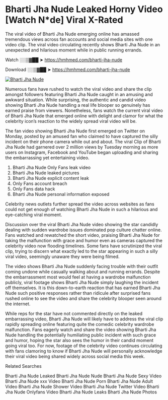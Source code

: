 ﻿# Bharti Jha Nude Leaked Horny Video [Watch N*de] Viral X-Rated

The viral video of ﻿Bharti Jha Nude emerging online has amassed tremendous views across fan accounts and social media sites with one video clip. The viral video circulating recently shows ﻿Bharti Jha Nude in an unexpected and hilarious moment while in public running errands. 

Watch ░░▒▓██ ➤ https://hmhmed.com/bharti-jha-nude

Download ░░▒▓██ ➤ https://hmhmed.com/bharti-jha-nude

[![Bharti Jha Nude](https://i.imgur.com/dJHk4Zq.gif)](https://hmhmed.com/bharti-jha-nude)

Numerous fans have rushed to watch the viral video and share the clip amongst followers featuring ﻿Bharti Jha Nude caught in an amusing and awkward situation. While surprising, the authentic and candid video showing ﻿Bharti Jha Nude handling a real life blooper so genuinely has earned praise from viewers. Nonetheless, fans watch the current viral video of ﻿Bharti Jha Nude that emerged online with delight and clamor for what the celebrity icon’s reaction to the widely spread viral video will be.

The fan video showing ﻿Bharti Jha Nude first emerged on Twitter on Monday, posted by an amused fan who claimed to have captured the silly incident on their phone camera while out and about. The viral Clip of ﻿Bharti Jha Nude had garnered over 2 million views by Tuesday morning as more users on Instagram, Facebook and YouTube began uploading and sharing the embarrassing yet entertaining video. 

1. ﻿Bharti Jha Nude Only Fans leak video
2. ﻿Bharti Jha Nude leaked pictures
3. ﻿Bharti Jha Nude explicit content leak
4. Only Fans account breach
5. Only Fans data hack
6. ﻿Bharti Jha Nude personal information exposed

Celebrity news outlets further spread the video across websites as fans could not get enough of watching ﻿Bharti Jha Nude in such a hilarious and eye-catching viral moment. 

Discussion over the viral ﻿Bharti Jha Nude video showing the star candidly dealing with sudden wardrobe issues dominated pop culture chatter online. Fans watched and rewatched the short video, praising ﻿Bharti Jha Nude for taking the malfunction with grace and humor even as cameras captured the celebrity video now flooding timelines. Some fans have scrutinized the viral clip, trying to discern what exactly led to the star appearing in such a silly viral video, seemingly unaware they were being filmed.

The video shows ﻿Bharti Jha Nude suddenly facing trouble with their outfit coming undone while casually walking about and running errands. Despite the embarrassment most would feel at having a wardrobe malfunction publicly, viral footage shows ﻿Bharti Jha Nude simply laughing the incident off themselves. It is this down-to-earth reaction that has earned ﻿Bharti Jha Nude such positive responses rather than ridicule after surprised fans rushed online to see the video and share the celebrity blooper seen around the internet.  

While reps for the star have not commented directly on the leaked embarrassing video, ﻿Bharti Jha Nude will likely have to address the viral clip rapidly spreading online featuring quite the comedic celebrity wardrobe malfunction. Fans eagerly watch and share the video showing ﻿Bharti Jha Nude handling the potentially humiliating public incident with such grace and humor, hoping the star also sees the humor in their candid moment going viral too. For now, footage of the celebrity video continues circulating with fans clamoring to know if ﻿Bharti Jha Nude will personally acknowledge their viral video being shared widely across social media this week.

Related Searches

﻿Bharti Jha Nude Leaked
﻿Bharti Jha Nude Nude
﻿Bharti Jha Nude Sexy Video
﻿Bharti Jha Nude xxx Video
﻿Bharti Jha Nude Porn
﻿Bharti Jha Nude Adult Video
﻿Bharti Jha Nude Shower Video
﻿Bharti Jha Nude Twitter Video
﻿Bharti Jha Nude Onlyfans Video
﻿Bharti Jha Nude Leaks
﻿Bharti Jha Nude Photos
